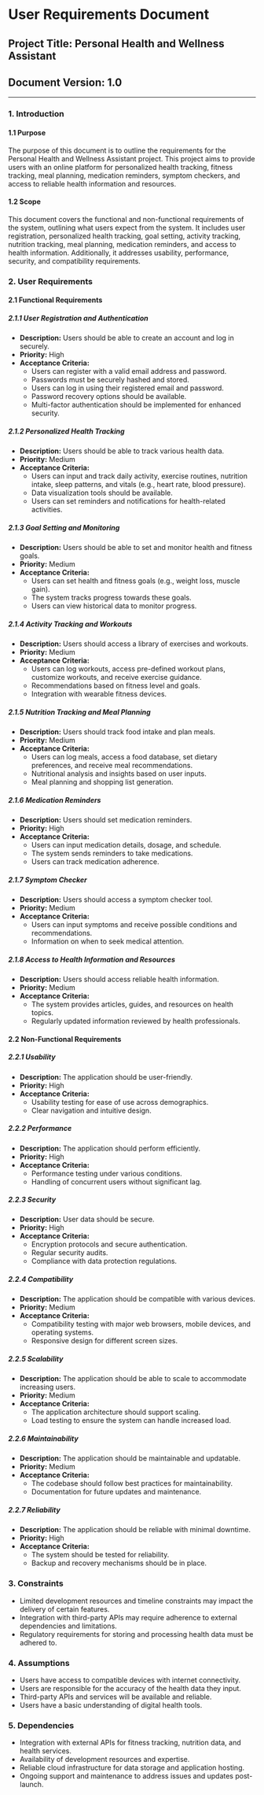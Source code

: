 

# **User Requirements Document**

## **Project Title: Personal Health and Wellness Assistant**

## **Document Version: 1.0**

---

### **1. Introduction**

#### **1.1 Purpose**
The purpose of this document is to outline the requirements for the Personal Health and Wellness Assistant project. This project aims to provide users with an online platform for personalized health tracking, fitness tracking, meal planning, medication reminders, symptom checkers, and access to reliable health information and resources.

#### **1.2 Scope**
This document covers the functional and non-functional requirements of the system, outlining what users expect from the system. It includes user registration, personalized health tracking, goal setting, activity tracking, nutrition tracking, meal planning, medication reminders, and access to health information. Additionally, it addresses usability, performance, security, and compatibility requirements.

### **2. User Requirements**

#### **2.1 Functional Requirements**

##### **2.1.1 User Registration and Authentication**
- **Description:** Users should be able to create an account and log in securely.
- **Priority:** High
- **Acceptance Criteria:**
  - Users can register with a valid email address and password.
  - Passwords must be securely hashed and stored.
  - Users can log in using their registered email and password.
  - Password recovery options should be available.
  - Multi-factor authentication should be implemented for enhanced security.

##### **2.1.2 Personalized Health Tracking**
- **Description:** Users should be able to track various health data.
- **Priority:** Medium
- **Acceptance Criteria:**
  - Users can input and track daily activity, exercise routines, nutrition intake, sleep patterns, and vitals (e.g., heart rate, blood pressure).
  - Data visualization tools should be available.
  - Users can set reminders and notifications for health-related activities.

##### **2.1.3 Goal Setting and Monitoring**
- **Description:** Users should be able to set and monitor health and fitness goals.
- **Priority:** Medium
- **Acceptance Criteria:**
  - Users can set health and fitness goals (e.g., weight loss, muscle gain).
  - The system tracks progress towards these goals.
  - Users can view historical data to monitor progress.

##### **2.1.4 Activity Tracking and Workouts**
- **Description:** Users should access a library of exercises and workouts.
- **Priority:** Medium
- **Acceptance Criteria:**
  - Users can log workouts, access pre-defined workout plans, customize workouts, and receive exercise guidance.
  - Recommendations based on fitness level and goals.
  - Integration with wearable fitness devices.

##### **2.1.5 Nutrition Tracking and Meal Planning**
- **Description:** Users should track food intake and plan meals.
- **Priority:** Medium
- **Acceptance Criteria:**
  - Users can log meals, access a food database, set dietary preferences, and receive meal recommendations.
  - Nutritional analysis and insights based on user inputs.
  - Meal planning and shopping list generation.

##### **2.1.6 Medication Reminders**
- **Description:** Users should set medication reminders.
- **Priority:** High
- **Acceptance Criteria:**
  - Users can input medication details, dosage, and schedule.
  - The system sends reminders to take medications.
  - Users can track medication adherence.

##### **2.1.7 Symptom Checker**
- **Description:** Users should access a symptom checker tool.
- **Priority:** Medium
- **Acceptance Criteria:**
  - Users can input symptoms and receive possible conditions and recommendations.
  - Information on when to seek medical attention.

##### **2.1.8 Access to Health Information and Resources**
- **Description:** Users should access reliable health information.
- **Priority:** Medium
- **Acceptance Criteria:**
  - The system provides articles, guides, and resources on health topics.
  - Regularly updated information reviewed by health professionals.

#### **2.2 Non-Functional Requirements**

##### **2.2.1 Usability**
- **Description:** The application should be user-friendly.
- **Priority:** High
- **Acceptance Criteria:**
  - Usability testing for ease of use across demographics.
  - Clear navigation and intuitive design.

##### **2.2.2 Performance**
- **Description:** The application should perform efficiently.
- **Priority:** High
- **Acceptance Criteria:**
  - Performance testing under various conditions.
  - Handling of concurrent users without significant lag.

##### **2.2.3 Security**
- **Description:** User data should be secure.
- **Priority:** High
- **Acceptance Criteria:**
  - Encryption protocols and secure authentication.
  - Regular security audits.
  - Compliance with data protection regulations.

##### **2.2.4 Compatibility**
- **Description:** The application should be compatible with various devices.
- **Priority:** Medium
- **Acceptance Criteria:**
  - Compatibility testing with major web browsers, mobile devices, and operating systems.
  - Responsive design for different screen sizes.

##### **2.2.5 Scalability**
- **Description:** The application should be able to scale to accommodate increasing users.
- **Priority:** Medium
- **Acceptance Criteria:**
  - The application architecture should support scaling.
  - Load testing to ensure the system can handle increased load.

##### **2.2.6 Maintainability**
- **Description:** The application should be maintainable and updatable.
- **Priority:** Medium
- **Acceptance Criteria:**
  - The codebase should follow best practices for maintainability.
  - Documentation for future updates and maintenance.

##### **2.2.7 Reliability**
- **Description:** The application should be reliable with minimal downtime.
- **Priority:** High
- **Acceptance Criteria:**
  - The system should be tested for reliability.
  - Backup and recovery mechanisms should be in place.

### **3. Constraints**
- Limited development resources and timeline constraints may impact the delivery of certain features.
- Integration with third-party APIs may require adherence to external dependencies and limitations.
- Regulatory requirements for storing and processing health data must be adhered to.

### **4. Assumptions**
- Users have access to compatible devices with internet connectivity.
- Users are responsible for the accuracy of the health data they input.
- Third-party APIs and services will be available and reliable.
- Users have a basic understanding of digital health tools.

### **5. Dependencies**
- Integration with external APIs for fitness tracking, nutrition data, and health services.
- Availability of development resources and expertise.
- Reliable cloud infrastructure for data storage and application hosting.
- Ongoing support and maintenance to address issues and updates post-launch.

